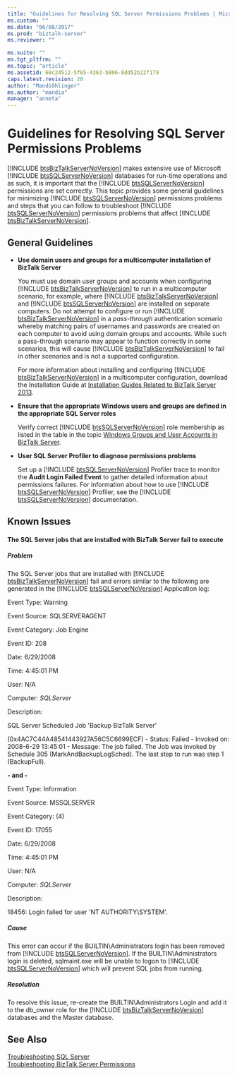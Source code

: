 ```yaml
---
title: "Guidelines for Resolving SQL Server Permissions Problems | Microsoft Docs"
ms.custom: ""
ms.date: "06/08/2017"
ms.prod: "biztalk-server"
ms.reviewer: ""

ms.suite: ""
ms.tgt_pltfrm: ""
ms.topic: "article"
ms.assetid: 60c24512-5f65-4363-b806-8dd52b22f179
caps.latest.revision: 20
author: "MandiOhlinger"
ms.author: "mandia"
manager: "anneta"
---
```

# Guidelines for Resolving SQL Server Permissions Problems
[!INCLUDE [btsBizTalkServerNoVersion](../includes/btsbiztalkservernoversion-md.md)] makes extensive use of Microsoft [!INCLUDE [btsSQLServerNoVersion](../includes/btssqlservernoversion-md.md)] databases for run-time operations and as such, it is important that the [!INCLUDE [btsSQLServerNoVersion](../includes/btssqlservernoversion-md.md)] permissions are set correctly. This topic provides some general guidelines for minimizing [!INCLUDE [btsSQLServerNoVersion](../includes/btssqlservernoversion-md.md)] permissions problems and steps that you can follow to troubleshoot [!INCLUDE [btsSQLServerNoVersion](../includes/btssqlservernoversion-md.md)] permissions problems that affect [!INCLUDE [btsBizTalkServerNoVersion](../includes/btsbiztalkservernoversion-md.md)].  
  
## General Guidelines  
  
- **Use domain users and groups for a multicomputer installation of BizTalk Server**  
  
   You must use domain user groups and accounts when configuring [!INCLUDE [btsBizTalkServerNoVersion](../includes/btsbiztalkservernoversion-md.md)] to run in a multicomputer scenario, for example, where [!INCLUDE [btsBizTalkServerNoVersion](../includes/btsbiztalkservernoversion-md.md)] and [!INCLUDE [btsSQLServerNoVersion](../includes/btssqlservernoversion-md.md)] are installed on separate computers. Do not attempt to configure or run [!INCLUDE [btsBizTalkServerNoVersion](../includes/btsbiztalkservernoversion-md.md)] in a <em>pass-through</em> authentication scenario whereby matching pairs of usernames and passwords are created on each computer to avoid using domain groups and accounts. While such a pass-through scenario may appear to function correctly in some scenarios, this will cause [!INCLUDE [btsBizTalkServerNoVersion](../includes/btsbiztalkservernoversion-md.md)] to fail in other scenarios and is not a supported configuration.  
  
   For more information about installing and configuring [!INCLUDE [btsBizTalkServerNoVersion](../includes/btsbiztalkservernoversion-md.md)] in a multicomputer configuration, download the Installation Guide at [Installation Guides Related to BizTalk Server 2013](http://go.microsoft.com/fwlink/p/?LinkID=269582).  
  
- **Ensure that the appropriate Windows users and groups are defined in the appropriate SQL Server roles**  
  
   Verify correct [!INCLUDE [btsSQLServerNoVersion](../includes/btssqlservernoversion-md.md)] role membership as listed in the table in the topic [Windows Groups and User Accounts in BizTalk Server](../core/windows-groups-and-user-accounts-in-biztalk-server.md).  
  
- **User SQL Server Profiler to diagnose permissions problems**  
  
   Set up a [!INCLUDE [btsSQLServerNoVersion](../includes/btssqlservernoversion-md.md)] Profiler trace to monitor the <strong>Audit Login Failed Event</strong> to gather detailed information about permissions failures. For information about how to use [!INCLUDE [btsSQLServerNoVersion](../includes/btssqlservernoversion-md.md)] Profiler, see the [!INCLUDE [btsSQLServerNoVersion](../includes/btssqlservernoversion-md.md)] documentation.  
  
## Known Issues  
  
#### The SQL Server jobs that are installed with BizTalk Server fail to execute  
  
##### Problem  
 The SQL Server jobs that are installed with [!INCLUDE [btsBizTalkServerNoVersion](../includes/btsbiztalkservernoversion-md.md)] fail and errors similar to the following are generated in the [!INCLUDE [btsSQLServerNoVersion](../includes/btssqlservernoversion-md.md)] Application log:  
  
 Event Type: Warning  
  
 Event Source: SQLSERVERAGENT  
  
 Event Category: Job Engine  
  
 Event ID: 208  
  
 Date: 6/29/2008  
  
 Time: 4:45:01 PM  
  
 User: N/A  
  
 Computer: *SQLServer*  
  
 Description:  
  
 SQL Server Scheduled Job 'Backup BizTalk Server'  
  
 (0x4AC7C44A48541443927A56C5C6699ECF) - Status: Failed - Invoked on: 2008-6-29 13:45:01 - Message: The job failed.  The Job was invoked by Schedule 305 (MarkAndBackupLogSched). The last step to run was step 1 (BackupFull).  
  
 **- and -**  
  
 Event Type: Information  
  
 Event Source: MSSQLSERVER  
  
 Event Category: (4)  
  
 Event ID: 17055  
  
 Date: 6/29/2008  
  
 Time: 4:45:01 PM  
  
 User: N/A  
  
 Computer: *SQLServer*  
  
 Description:  
  
 18456: Login failed for user 'NT AUTHORITY\SYSTEM'.  
  
##### Cause  
 This error can occur if the BUILTIN\Administrators login has been removed from [!INCLUDE [btsSQLServerNoVersion](../includes/btssqlservernoversion-md.md)]. If the BUILTIN\Administrators login is deleted, sqlmaint.exe will be unable to logon to [!INCLUDE [btsSQLServerNoVersion](../includes/btssqlservernoversion-md.md)] which will prevent SQL jobs from running.  
  
##### Resolution  
 To resolve this issue, re-create the BUILTIN\Administrators Login and add it to the db_owner role for the [!INCLUDE [btsBizTalkServerNoVersion](../includes/btsbiztalkservernoversion-md.md)] databases and the Master database.  
  
## See Also  
 [Troubleshooting SQL Server](../core/troubleshooting-sql-server.md)   
 [Troubleshooting BizTalk Server Permissions](../core/troubleshooting-biztalk-server-permissions.md)